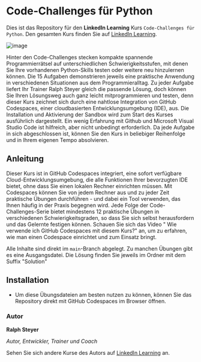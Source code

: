 # Code-Challenges für Python

Dies ist das Repository für den **LinkedIn Learning** Kurs `Code-Challenges für Python`. Den gesamten Kurs finden Sie auf [LinkedIn Learning][lil-course-url].

![image](https://user-images.githubusercontent.com/61017085/199519334-5d6c6bfe-54d7-4ad5-b650-0fa29d5aa371.png)

Hinter den Code-Challenges stecken kompakte spannende Programmierrätsel auf unterschiedlichen Schwierigkeitsstufen, mit denen Sie Ihre vorhandenen Python-Skills testen oder weitere neu hinzulernen können. Die 15 Aufgaben demonstrieren jeweils eine praktische Anwendung in verschiedenen Situationen aus dem Programmieralltag.
Zu jeder Aufgabe liefert Ihr Trainer Ralph Steyer gleich die passende Lösung, doch können Sie Ihren Lösungsweg auch ganz leicht mitprogrammieren und testen, denn dieser Kurs zeichnet sich durch eine nahtlose Integration von GitHub Codespaces, einer cloudbasierten Entwicklungsumgebung (IDE), aus.
Die Installation und Aktivierung der Sandbox wird zum Start des Kurses ausführlich dargestellt. Ein wenig Erfahrung mit Github und Microsoft Visual Studio Code ist hilfreich, aber nicht unbedingt erforderlich. Da jede Aufgabe in sich abgeschlossen ist, können Sie den Kurs in beliebiger Reihenfolge und in Ihrem eigenen Tempo absolvieren.

## Anleitung

Dieser Kurs ist in GitHub Codespaces integriert, eine sofort verfügbare Cloud-Entwicklungsumgebung, die alle Funktionen Ihrer bevorzugten IDE bietet, ohne dass Sie einen lokalen Rechner einrichten müssen. Mit Codespaces können Sie von jedem Rechner aus und zu jeder Zeit praktische Übungen durchführen - und dabei ein Tool verwenden, das Ihnen häufig in der Praxis begegnen wird. 
Jede Folge der Code-Challenges-Serie bietet mindestens 12 praktische Übungen in verschiedenen Schwierigkeitsgraden, so dass Sie sich selbst herausfordern und das Gelernte festigen können. Schauen Sie sich das Video " Wie verwende ich GitHub Codespaces mit diesem Kurs?" an, um zu erfahren, wie man einen Codespace einrichtet und zum Einsatz bringt.

Alle Inhalte sind direkt im `main`-Branch abgelegt. Zu manchen Übungen gibt es eine Ausgangsdatei. Die Lösung finden Sie jeweils im Ordner mit dem Suffix "Solution"

## Installation

* Um diese Übungsdateien am besten nutzen zu können, können Sie das Repository direkt mit GitHub Codespaces im Browser öffnen.

### Autor

**Ralph Steyer**

_Autor, Entwickler, Trainer und Coach_

Sehen Sie sich andere Kurse des Autors auf [LinkedIn Learning](https://www.linkedin.com/learning/instructors/ralph-steyer) an.

[0]: # (Replace these placeholder URLs with actual course URLs)
[lil-course-url]: https://www.linkedin.com/learning/building-a-graphql-project-with-react-js
[lil-thumbnail-url]: https://cdn.lynda.com/course/2875095/2875095-1615224395432-16x9.jpg
